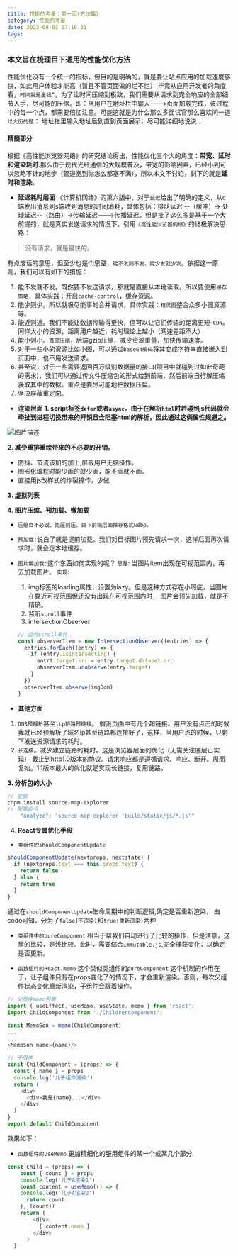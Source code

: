 ```yaml
---
title: 性能的考量：第一回(方法篇）
category: 性能的考量
date: 2023-08-03 17:16:31
tags:
---
```


### 本文旨在梳理目下通用的性能优化方法

性能优化没有一个统一的指标，但目的是明确的，就是要让站点应用的加载速度够快，如此用户体验才能高（暂且不管页面做的烂不烂）,毕竟从应用开发者的角度看，`时间就是金钱”`。为了让时间压缩到极致，我们需要从请求到完全响应的全部细节入手，尽可能的压缩。即：从用户在地址栏中输入--->页面加载完成，该过程中的每一个点，都需要倍加注意。可能这就是为什么那么多面试官那么喜欢问一道`烂大街的题`： 地址栏里输入地址后到直到页面展示，尽可能详细地说说...

#### 精髓部分
根据《高性能浏览器网络》的研究结论得出，性能优化三个大的角度：**带宽、延时和渲染耗时**.那么由于现代光纤通信的大规模普及，带宽的影响因素，已经小到可以忽略不计的地步（管道宽到你怎么都塞不满），所以本文不讨论，剩下的就是**延时和渲染**。


- **延迟耗时层面**
《计算机网络》的第六版中，对于`延迟`给出了明确的定义，从c端发出消息到s端收到消息的时间消耗，具体包括：排队延迟 --（缓冲）-> 处理延迟--（路由）->传输延迟--->传播延迟。但是扯了这么多是基于一个大前提的，就是真实发送请求的情况下。引用`《高性能浏览器网络》`的终极解决思路：
> 没有请求，就是最快的。

有点废话的意思，但至少也是个思路，`能不发则不发，能少发就少发`。依据这一原则，我们可以有如下的措施：
1. 能不发就不发。既然要不发送请求，那就是直接从本地读取。所以要使用`缓存策略`，具体实践：开启`cache-control`，缓存资源。
2. 能少则少。所以就极尽能事的合并请求，具体实践：`精灵图`整合众多小图资源等。
3. 能近则近。我们不能让数据传输得更快，但可以让它们传输的距离更短-`CDN`。同样大小的资源，距离用户越近，耗时理论上越小（网速差距不大）
4. 能小则小。`首部压缩`，后端gzip压缩，减少资源重量，加快传输速度。
5. 对于一些小的资源比如小图，可以通过`base64编码`将其变成字符串直接嵌入到页面中，也不用发送请求。
6. 甚至说，对于一些需要返回百万级别数据量的接口(项目中就碰到过如此奇葩的需求)，我们可以通过传文件压缩包的形式给到前端，然后前端自行解压缩获取其中的数据。重点是要尽可能地把数据压扁。
7. 坚决屏蔽重定向。

- **渲染层面**
**1. script标签`defer`或者`async`。由于在解析`html`时若碰到js代码就会牵扯到进程切换带来的开销且会阻塞html的解析，因此通过这俩属性规避之。**
<img src="/img/defer.png" alt="图片描述">

**2. 减少重排重绘带来的不必要的开销。**
- 防抖、节流该加的加上,屏蔽用户无脑操作。
- 图形化编程时能少画的就少画，能不画就不画。
- 直接用js改样式的炸裂操作，少做

**3. 虚拟列表**









**4. 图片压缩、预加载、懒加载**
- `压缩自不必说，能压则压，目下前端层面推荐格式webp。`
- `预加载:`说白了就是提前加载。我们对目标图片预先请求一次，这样后面再次请求时，就会走本地缓存。
- `图片懒加载:`这个东西如何实现的呢？
`思路`: 当图片item出现在可视范围内，再去加载图片。
`实现`: 
    1. img标签的loading属性，设置为lazy。但是这种方式存在小瑕疵，当图片在靠近可视范围但还没有出现在可视范围内时， 图片会预先加载，就是不精确。
    2. 监听`scroll`事件
    3. intersectionObserver

    ```javascript
    // 监听scroll事件
    const observerItem = new IntersectionObserver((entries) => {
      entries.forEach((entry) => {
        if (entry.isIntersecting) {
          entrt.target.src = entry.target.dataset.src
          observerItem.unobserve(entry.target)
        }
      })
      observerItem.observe(imgDom)
    }
    ```

- **其他方面**
1. `DNS预解析`甚至`tcp链路预链接`。
假设页面中有几个超链接。用户没有点击的时候我就已经预解析了域名ip甚至链路都连接好了，这样，当用户点的时候，只剩下发送资源请求的耗时。
2. `长连接`。减少建立链路的耗时。这是浏览器层面的优化（无需关注底层已实现）
截止到http1.0版本的协议。请求响应都是遵循请求、响应、断开。周而复始。1.1版本最大的优化就是实现长链接，复用链路。

**3. 分析包的大小**
```javascript
// 安装
cnpm install source-map-explorer
// 配置命令
    "analyze": "source-map-explorer 'build/static/js/*.js'"
```

4. **React专属优化手段**
- `类组件的shouldComponentUpdate`

```javascript
shouldComponentUpdate(nextprops, nextstate) {
  if (nextprops.text === this.props.text) {
    return false
  } else {
    return true
  }
}

```
通过在`shouldComponentUpdate`生命周期中的判断逻辑,确定是否重新渲染， 由code可知，分为了`false(不渲染)`和`true(重新渲染)`两种

- `类组件中的pureComponent`
相当于帮我们自动进行了比较的操作，但是注意，这里的比较，是浅比较。此时，需要结合`Immutable.js`,完全捕获变化，以确定是否更新。

- `函数组件的React.memo`
这个类似类组件的`pureComponent`
这个机制的作用在于，让子组件只有在props变化了的情况下，才会重新渲染。否则，每次父组件状态变化重新渲染，子组件会跟着操作。

```javascript
// 父组件memo包裹
import { useEffect, useMemo, useState, memo } from 'react';
import ChildComponent from './ChildrenComponent';

const MemoSon = memo(ChildComponent)
...
...
<MemoSon name={name}/>

// 子组件
const ChildComponent = (props) => {
  const { name } = props
  console.log('儿子组件渲染')
  return (
    <div>
      <div>我是{name}...</div>
    </div>
  )
}
export default ChildComponent
```
效果如下：
<img src="/img/react_memo.gif" alt="">

- `函数组件的useMemo`
更加精细化的服用组件的某一个或某几个部分
```javascript
const Child = (props) => {
    const { count } = props
    console.log('儿子A渲染1')
    const content = useMemo(() => {
    console.log('儿子A渲染2')
      return count
    }, [count])
    return (
        <div>
          { content.name }
        </div>
      )
  }
```